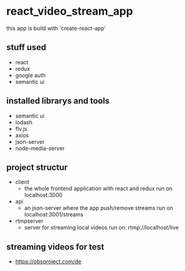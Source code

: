 # react_video_stream_app
this app is build with 'create-react-app'

## stuff used
+ react 
+ redux
+ google auth
+ semantic ui

## installed librarys and tools
+ semantic ui
+ lodash
+ flv.js
+ axios
+ json-server
+ node-media-server

## project structur
+ client
  + the whole frontend application with react and redux run on localhost:3000
+ api
  + an json-server where the app push/remove streams run on localhost:3001/streams
+ rtmpserver
  + server for streaming local videos run on: rtmp://localhost/live
 
 ## streaming videos for test
 + https://obsproject.com/de
